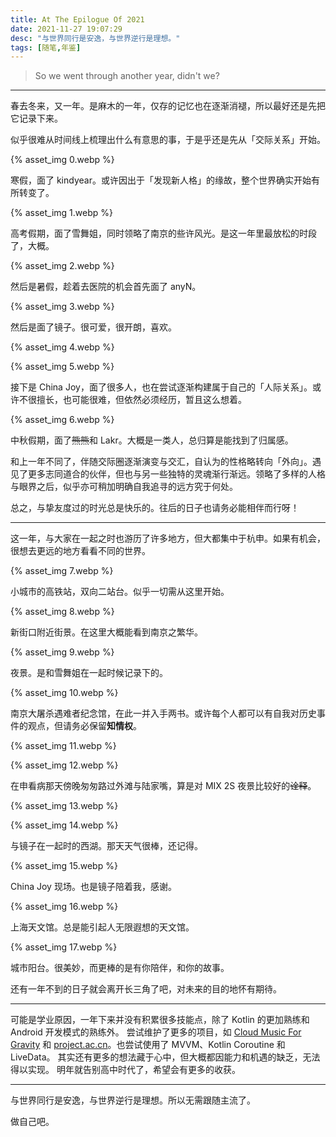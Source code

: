 ```yaml
---
title: At The Epilogue Of 2021
date: 2021-11-27 19:07:29
desc: "与世界同行是安逸，与世界逆行是理想。"
tags: [随笔,年鉴]
---
```


> So we went through another year, didn't we?

---

春去冬来，又一年。是麻木的一年，仅存的记忆也在逐渐消褪，所以最好还是先把它记录下来。

似乎很难从时间线上梳理出什么有意思的事，于是乎还是先从「交际关系」开始。

{% asset_img 0.webp %}

寒假，面了 kindyear。或许因出于「发现新人格」的缘故，整个世界确实开始有所转变了。

{% asset_img 1.webp %}

高考假期，面了雪舞姐，同时领略了南京的些许风光。是这一年里最放松的时段了，大概。

{% asset_img 2.webp %}

然后是暑假，趁着去医院的机会首先面了 anyN。

{% asset_img 3.webp %}

然后是面了镜子。很可爱，很开朗，喜欢。

{% asset_img 4.webp %}

{% asset_img 5.webp %}

接下是 China Joy，面了很多人，也在尝试逐渐构建属于自己的「人际关系」。或许不很擅长，也可能很难，但依然必须经历，暂且这么想着。

{% asset_img 6.webp %}

中秋假期，面了~~熊熊~~和 Lakr。大概是一类人，总归算是能找到了归属感。

和上一年不同了，伴随交际圈逐渐演变与交汇，自认为的性格略转向「外向」。遇见了更多志同道合的伙伴，但也与另一些独特的灵魂渐行渐远。领略了多样的人格与眼界之后，似乎亦可稍加明确自我追寻的远方究于何处。

总之，与挚友度过的时光总是快乐的。往后的日子也请务必能相伴而行呀！

---

这一年，与大家在一起之时也游历了许多地方，但大都集中于杭申。如果有机会，很想去更远的地方看看不同的世界。

{% asset_img 7.webp %}

小城市的高铁站，双向二站台。似乎一切需从这里开始。

{% asset_img 8.webp %}

新街口附近街景。在这里大概能看到南京之繁华。

{% asset_img 9.webp %}

夜景。是和雪舞姐在一起时候记录下的。

{% asset_img 10.webp %}

南京大屠杀遇难者纪念馆，在此一并入手两书。或许每个人都可以有自我对历史事件的观点，但请务必保留**知情权**。

{% asset_img 11.webp %}

{% asset_img 12.webp %}

在申看病那天傍晚匆匆路过外滩与陆家嘴，算是对 MIX 2S 夜景比较好的~~诠释~~。

{% asset_img 13.webp %}

{% asset_img 14.webp %}

与镜子在一起时的西湖。那天天气很棒，还记得。

{% asset_img 15.webp %}

China Joy 现场。也是镜子陪着我，感谢。

{% asset_img 16.webp %}

上海天文馆。总是能引起人无限遐想的天文馆。

{% asset_img 17.webp %}

城市阳台。很美妙，而更棒的是有你陪伴，和你的故事。

还有一年不到的日子就会离开长三角了吧，对未来的目的地怀有期待。

---

可能是学业原因，一年下来并没有积累很多技能点，除了 Kotlin 的更加熟练和 Android 开发模式的熟练外。
尝试维护了更多的项目，如 [Cloud Music For Gravity](https://gravity.project.ac.cn/application.html#netease-cloud-music-for-gravity) 和 [project.ac.cn](https://project.ac.cn)。也尝试使用了 MVVM、Kotlin Coroutine 和 LiveData。
其实还有更多的想法藏于心中，但大概都因能力和机遇的缺乏，无法得以实现。
明年就告别高中时代了，希望会有更多的收获。

---

与世界同行是安逸，与世界逆行是理想。所以无需跟随主流了。

做自己吧。
